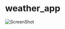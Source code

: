 # weather_app


![ScreenShot]([https://raw.githubusercontent.com/i-saumitra/Voice-controlled-MP3-Player/master/screenshot.jpg](https://github.com/DefBritva/weather/tree/main/git_images/1.jpg))
